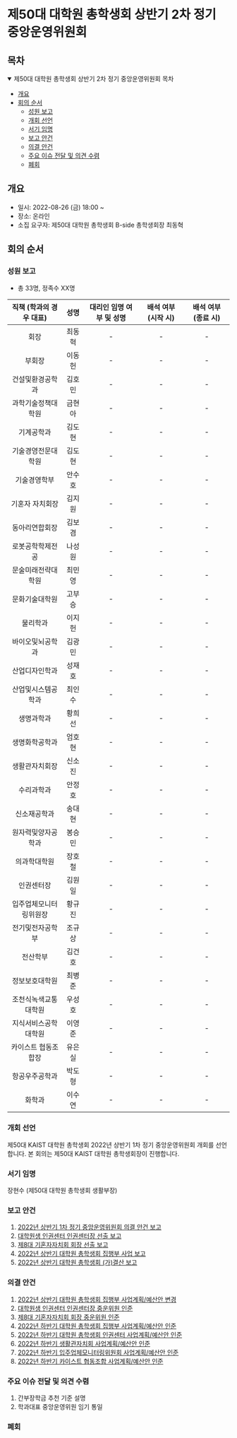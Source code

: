 제50대 대학원 총학생회 상반기 2차 정기 중앙운영위원회
===

## 목차
<details open>
<summary>제50대 대학원 총학생회 상반기 2차 정기 중앙운영위원회 목차</summary>
  
- [개요](#개요) 
- [회의 순서](#회의-순서) 
	- [성원 보고](#성원-보고) 
	- [개회 선언](#개회-선언) 
	- [서기 임명](#서기-임명) 
	- [보고 안건](#보고-안건) 
	- [의결 안건](#의결-안건) 
	- [주요 이슈 전달 및 의견 수렴](#주요-이슈-전달-및-의견-수렴) 
	- [폐회](#폐회) 
</details>

## 개요
- 일시: 2022-08-26 (금) 18:00 ~ 
- 장소: 온라인
- 소집 요구자: 제50대 대학원 총학생회 B-side 총학생회장 최동혁

## 회의 순서
### 성원 보고
- 총 33명, 정족수 XX명

| 직책 (학과의 경우 대표) | 성명 | 대리인 임명 여부 및 성명 | 배석 여부 (시작 시) | 배석 여부 (종료 시) |
|:---:|:---:|:---:|:---:|:---:|
| 회장 | 최동혁 | - | - | - |
| 부회장 | 이동헌 | - | - | - |
| 건설및환경공학과 | 김호민 | - | - | - |
| 과학기술정책대학원 | 금현아 | - | - | - |
| 기계공학과 | 김도현 | - | - | - |
| 기술경영전문대학원 | 김도현 | - | - | - |
| 기술경영학부 | 안수호 | - | - | - |
| 기혼자 자치회장 | 김지원 | - | - | - |
| 동아리연합회장 | 김보겸 | - | - | - |
| 로봇공학학제전공 | 나성원 | - | - | - |
| 문술미래전략대학원 | 최민영 | - | - | - |
| 문화기술대학원 | 고부승 | - | - | - |
| 물리학과 | 이지헌 | - | - | - |
| 바이오및뇌공학과 | 김광민 | - | - | - |
| 산업디자인학과 | 성재호 | - | - | - |
| 산업및시스템공학과 | 최인수 | - | - | - |
| 생명과학과 | 황희선 | - | - | - |
| 생명화학공학과 | 엄호현 | - | - | - |
| 생활관자치회장 | 신소진 | - | - | - |
| 수리과학과 | 안정호 | - | - | - |
| 신소재공학과 | 송대현 | - | - | - |
| 원자력및양자공학과 | 봉승민 | - | - | - |
| 의과학대학원 | 장호철 | - | - | - |
| 인권센터장 | 김원일 | - | - | - |
| 입주업체모니터링위원장 | 황규진 | - | - | - |
| 전기및전자공학부 | 조규상 | - | - | - |
| 전산학부 | 김건호 | - | - | - |
| 정보보호대학원 | 최병준 | - | - | - |
| 조천식녹색교통대학원 | 우성호 | - | - | - |
| 지식서비스공학대학원 | 이영준 | - | - | - |
| 카이스트 협동조합장 | 유은실 | - | - | - |
| 항공우주공학과 | 박도형 | - | - | - |
| 화학과 | 이수연 | - | - | - |

### 개회 선언
제50대 KAIST 대학원 총학생회 2022년 상반기 1차 정기 중앙운영위원회 개회를 선언합니다. 본 회의는 제50대 KAIST 대학원 총학생회장이 진행합니다.

### 서기 임명
장현수 (제50대 대학원 총학생회 생활부장)

### 보고 안건
1. [2022년 상반기 1차 정기 중앙운영위원회 의결 안건 보고](보고안건/agenda01.md)
2. [대학원생 인권센터 인권센터장 선출 보고](보고안건/agenda02.md)
3. [제8대 기혼자자치회 회장 선출 보고](보고안건/agenda03.md)
4. [2022년 상반기 대학원 총학생회 집행부 사업 보고](보고안건/agenda04.md)
5. [2022년 상반기 대학원 총학생회 (가)결산 보고](보고안건/agenda05.md)

### 의결 안건
1. [2022년 상반기 대학원 총학생회 집행부 사업계획/예산안 변경](의결안건/agenda01.md)
2. [대학원생 인권센터 인권센터장 중운위원 인준](의결안건/agenda02.md)
3. [제8대 기혼자자치회 회장 중운위원 인준](의결안건/agenda03.md)
4. [2022년 하반기 대학원 총학생회 집행부 사업계획/예산안 인준](의결안건/agenda04.md)
5. [2022년 하반기 대학원 총학생회 인권센터 사업계획/예산안 인준](의결안건/agenda05.md)
6. [2022년 하반기 생활관자치회 사업계획/예산안 인준](의결안건/agenda06.md)
7. [2022년 하반기 입주업체모니터링위원회 사업계획/예산안 인준](의결안건/agenda07.md)
8. [2022년 하반기 카이스트 협동조합 사업계획/예산안 인준](의결안건/agenda08.md)

### 주요 이슈 전달 및 의견 수렴
1. 간부장학금 추천 기준 설명
2. 학과대표 중앙운영위원 임기 통일


### 폐회
